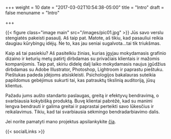 +++
weight = 10
date = "2017-03-02T10:54:38-05:00"
title = "Intro"
draft = false
menuname = "Intro"

+++

{{< figure class="image main" src="/images/pic01.jpg" >}}
Jūs savo verslu stengiatės pakeisti pasaulį. Aš taip pat.
Matote, aš tikiu, kad pasauliui reikia daugiau kūrybingų idėjų. Ne to, kas jau seniai sugalvota...tai tik triukšmas.

Kaip aš tai pasiekiu?
Aš pasitelkiu žinias, kurias įgyjau mokydamasis grafinio dizaino ir keturių metų patirtį dirbdamas su privačiais klientais ir mažomis kompanijomis. Taip pat, skiriu didelę dalį laiko mokydamasis naujus įgūdžius dirbdamas su Adobe Illustrator, Photoshop, Lightroom ir paprastu pieštuku. Pieštukas padeda įdėjoms atsiskleisti. Psichologijos bakalauras suteikia papildomus gebėjimus sukurti tai, kas patrauktų tikslinią auditoriją, jūsų klientus. 

Pažadu jums aušto standarto paslaugas, greitą ir efektyvų bendravimą, o svarbiausia kokybišką produktą. Buvę klientai pabrėžė, kad su manimi lengva bendrauti ir galima greitai ir paprastai perteikti savo lūkesčius ir reikalavimus. Tikiu, kad tai svarbiausia sėkmingo bendradarbiavimo dalis. 

Jei norite pamatyti mano projektus apsilankykite [čia](#Projektai).

{{< socialLinks >}}
